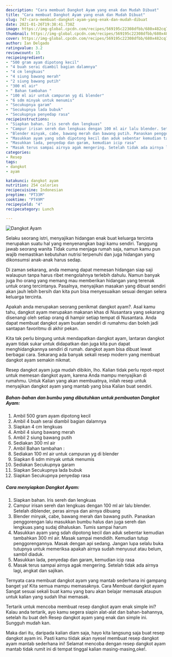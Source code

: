 ```yaml
---
description: "Cara membuat Dangkot Ayam yang enak dan Mudah Dibuat"
title: "Cara membuat Dangkot Ayam yang enak dan Mudah Dibuat"
slug: 747-cara-membuat-dangkot-ayam-yang-enak-dan-mudah-dibuat
date: 2021-01-26T19:38:41.738Z
image: https://img-global.cpcdn.com/recipes/569195c22308dfbb/680x482cq70/dangkot-ayam-foto-resep-utama.jpg
thumbnail: https://img-global.cpcdn.com/recipes/569195c22308dfbb/680x482cq70/dangkot-ayam-foto-resep-utama.jpg
cover: https://img-global.cpcdn.com/recipes/569195c22308dfbb/680x482cq70/dangkot-ayam-foto-resep-utama.jpg
author: Ian Delgado
ratingvalue: 3.2
reviewcount: 15
recipeingredient:
- "500 gram ayam dipotong kecil"
- "4 buah serai diambil bagian dalamnya"
- "4 cm lengkuas"
- "4 siung bawang merah"
- "2 siung bawang putih"
- "300 ml air"
- " Bahan tambahan "
- "100 ml air untuk campuran yg di blender"
- "6 sdm minyak untuk menumis"
- "Secukupnya garam"
- "Secukupnya lada bubuk"
- "Secukupnya penyedap rasa"
recipeinstructions:
- "Siapkan bahan. Iris sereh dan lengkuas"
- "Campur irisan sereh dan lengkuas dengan 100 ml air lalu blender. Setelah diblender, peras airnya dan airnya dibuang"
- "Blender minyak, cabe, bawang merah dan bawang putih. Panaskan penggorengan lalu masukkan bumbu halus dan juga sereh dan lengkuas.yang sudaj dihaluskan. Tumis sampai harum"
- "Masukkan ayam yang sdah dipotong kecil dan aduk sebentar kemudian tambahkan 300 ml air. Masak sampai mendidih. Kemudian tutup penggorengannya. Masak dengan api sedang. Jangan lupa selalu buka tutupnya untuk memeriksa apakah airnya sudah menyusut atau belum, sambil diaduk."
- "Masukkan lada, penyedap dan garam, kemudian icip rasa"
- "Masak terus sampai airnya agak mengering. Setelah tidak ada airnya lagi, angkat dan sajikan."
categories:
- Resep
tags:
- dangkot
- ayam

katakunci: dangkot ayam 
nutrition: 254 calories
recipecuisine: Indonesian
preptime: "PT33M"
cooktime: "PT49M"
recipeyield: "4"
recipecategory: Lunch

---
```



![Dangkot Ayam](https://img-global.cpcdn.com/recipes/569195c22308dfbb/680x482cq70/dangkot-ayam-foto-resep-utama.jpg)

Selaku seorang istri, menyajikan hidangan enak buat keluarga tercinta merupakan suatu hal yang menyenangkan bagi kamu sendiri. Tanggung jawab seorang  wanita Tidak cuma menjaga rumah saja, namun kamu pun wajib memastikan kebutuhan nutrisi terpenuhi dan juga hidangan yang dikonsumsi anak-anak harus sedap.

Di zaman  sekarang, anda memang dapat memesan hidangan siap saji walaupun tanpa harus ribet mengolahnya terlebih dahulu. Namun banyak juga lho orang yang memang mau memberikan hidangan yang terenak untuk orang tercintanya. Pasalnya, menyajikan masakan yang dibuat sendiri akan jauh lebih bersih dan kita pun bisa menyesuaikan sesuai dengan selera keluarga tercinta. 



Apakah anda merupakan seorang penikmat dangkot ayam?. Asal kamu tahu, dangkot ayam merupakan makanan khas di Nusantara yang sekarang disenangi oleh setiap orang di hampir setiap tempat di Nusantara. Anda dapat membuat dangkot ayam buatan sendiri di rumahmu dan boleh jadi santapan favoritmu di akhir pekan.

Kita tak perlu bingung untuk mendapatkan dangkot ayam, lantaran dangkot ayam tidak sukar untuk didapatkan dan juga kita pun dapat menghidangkannya sendiri di rumah. dangkot ayam bisa dibuat lewat berbagai cara. Sekarang ada banyak sekali resep modern yang membuat dangkot ayam semakin nikmat.

Resep dangkot ayam juga mudah dibikin, lho. Kalian tidak perlu repot-repot untuk memesan dangkot ayam, karena Anda mampu menyajikan di rumahmu. Untuk Kalian yang akan membuatnya, inilah resep untuk menyajikan dangkot ayam yang mantab yang bisa Kalian buat sendiri.

<!--inarticleads1-->

##### Bahan-bahan dan bumbu yang dibutuhkan untuk pembuatan Dangkot Ayam:

1. Ambil 500 gram ayam dipotong kecil
1. Ambil 4 buah serai diambil bagian dalamnya
1. Siapkan 4 cm lengkuas
1. Ambil 4 siung bawang merah
1. Ambil 2 siung bawang putih
1. Sediakan 300 ml air
1. Ambil  Bahan tambahan :
1. Sediakan 100 ml air untuk campuran yg di blender
1. Siapkan 6 sdm minyak untuk menumis
1. Sediakan Secukupnya garam
1. Siapkan Secukupnya lada bubuk
1. Siapkan Secukupnya penyedap rasa




<!--inarticleads2-->

##### Cara menyiapkan Dangkot Ayam:

1. Siapkan bahan. Iris sereh dan lengkuas
1. Campur irisan sereh dan lengkuas dengan 100 ml air lalu blender. Setelah diblender, peras airnya dan airnya dibuang
1. Blender minyak, cabe, bawang merah dan bawang putih. Panaskan penggorengan lalu masukkan bumbu halus dan juga sereh dan lengkuas.yang sudaj dihaluskan. Tumis sampai harum
1. Masukkan ayam yang sdah dipotong kecil dan aduk sebentar kemudian tambahkan 300 ml air. Masak sampai mendidih. Kemudian tutup penggorengannya. Masak dengan api sedang. Jangan lupa selalu buka tutupnya untuk memeriksa apakah airnya sudah menyusut atau belum, sambil diaduk.
1. Masukkan lada, penyedap dan garam, kemudian icip rasa
1. Masak terus sampai airnya agak mengering. Setelah tidak ada airnya lagi, angkat dan sajikan.




Ternyata cara membuat dangkot ayam yang mantab sederhana ini gampang banget ya! Kita semua mampu memasaknya. Cara Membuat dangkot ayam Sangat sesuai sekali buat kamu yang baru akan belajar memasak ataupun untuk kalian yang sudah lihai memasak.

Tertarik untuk mencoba membuat resep dangkot ayam enak simple ini? Kalau anda tertarik, ayo kamu segera siapin alat-alat dan bahan-bahannya, setelah itu buat deh Resep dangkot ayam yang enak dan simple ini. Sungguh mudah kan. 

Maka dari itu, daripada kalian diam saja, hayo kita langsung saja buat resep dangkot ayam ini. Pasti kamu tiidak akan nyesel membuat resep dangkot ayam mantab sederhana ini! Selamat mencoba dengan resep dangkot ayam mantab tidak rumit ini di tempat tinggal kalian masing-masing,oke!.

